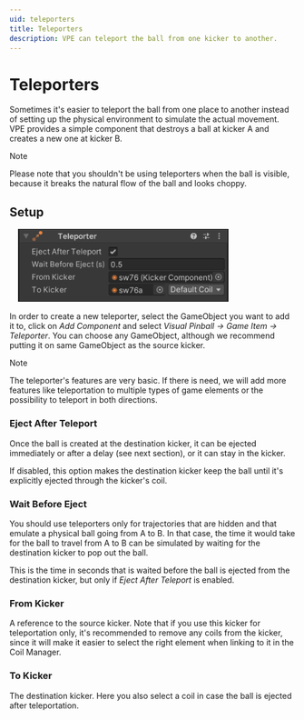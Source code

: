 ```yaml
---
uid: teleporters
title: Teleporters
description: VPE can teleport the ball from one kicker to another.
---
```


# Teleporters

Sometimes it's easier to teleport the ball from one place to another instead of setting up the physical environment to simulate the actual movement. VPE provides a simple component that destroys a ball at kicker A and creates a new one at kicker B.

> [!NOTE]
> Please note that you shouldn't be using teleporters when the ball is visible, because it breaks the natural flow of the ball and looks choppy. 


## Setup


<img src="teleporter-inspector.png" width="371" alt="Teleporter Inspector" class="img-fluid float-end" style="margin-left: 15px"/>

In order to create a new teleporter, select the GameObject you want to add it to, click on *Add Component* and select *Visual Pinball -> Game Item -> Teleporter*. You can choose any GameObject, although we recommend putting it on same GameObject as the source kicker.

> [!NOTE]
> The teleporter's features are very basic. If there is need, we will add more features like teleportation to multiple types of game elements or the possibility to teleport in both directions.

### Eject After Teleport

Once the ball is created at the destination kicker, it can be ejected immediately or after a delay (see next section), or it can stay in the kicker.

If disabled, this option makes the destination kicker keep the ball until it's explicitly ejected through the kicker's coil.


### Wait Before Eject

You should use teleporters only for trajectories that are hidden and that emulate a physical ball going from A to B. In that case, the time it would take for the ball to travel from A to B can be simulated by waiting for the destination kicker to pop out the ball.

This is the time in seconds that is waited before the ball is ejected from the destination kicker, but only if *Eject After Teleport* is enabled.

### From Kicker

A reference to the source kicker. Note that if you use this kicker for teleportation only, it's recommended to remove any coils from the kicker, since it will make it easier to select the right element when linking to it in the Coil Manager.

### To Kicker

The destination kicker. Here you also select a coil in case the ball is ejected after teleportation.
